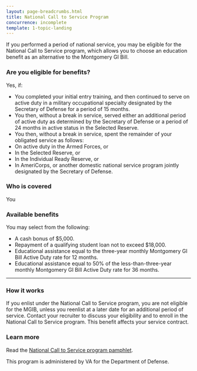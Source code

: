```yaml
---
layout: page-breadcrumbs.html
title: National Call to Service Program
concurrence: incomplete
template: 1-topic-landing
---
```

If you performed a period of national service, you may be eligible for the National Call to Service program, which allows you to choose an education benefit as an alternative to the Montgomery GI Bill.

<div class="call-out" markdown="1">

### Are you eligible for benefits?

Yes, if:

-	You completed your initial entry training, and then continued to serve on active duty in a military occupational specialty designated by the Secretary of Defense for a period of 15 months.
-	You then, without a break in service, served either an additional period of active duty as determined by the Secretary of Defense or a period of 24 months in active status in the Selected Reserve.
-	You then, without a break in service, spent the remainder of your obligated service as follows:
  - On active duty in the Armed Forces, or
  - In the Selected Reserve, or
  -	In the Individual Ready Reserve, or
  -	In AmeriCorps, or another domestic national service program jointly designated by the Secretary of Defense.

### Who is covered

You
</div>

### Available benefits

You may select from the following:

-	A cash bonus of $5,000.
-	Repayment of a qualifying student loan not to exceed $18,000.
-	Educational assistance equal to the three-year monthly Montgomery GI Bill Active Duty rate for 12 months.
-	Educational assistance equal to 50% of the less-than-three-year monthly Montgomery GI Bill Active Duty rate for 36 months.

------

### How it works

If you enlist under the National Call to Service program, you are not eligible for the MGIB, unless you reenlist at a later date for an additional period of service. Contact your recruiter to discuss your eligibility and to enroll in the National Call to Service program. This benefit affects your service contract.

### Learn more

Read the [National Call to Service program pamphlet](http://www.benefits.va.gov/gibill/docs/pamphlets/summary-of-national-call-to-service-program.pdf).


This program is administered by VA for the Department of Defense.
